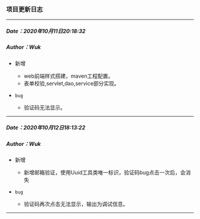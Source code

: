 ### 项目更新日志

---

##### Date：2020年10月11日20:18:32

##### Author：Wuk

* 新增
  * web前端样式搭建，maven工程配置。
  *  表单校验,servlet,dao,service部分实现。

* `bug`
  * 验证码无法显示。

---------

##### Date：2020年10月12日18:13:22

##### Author：Wuk

* 新增
  *  新增邮箱验证，使用Uuid工具类唯一标识，验证码bug点击一次后，会消失

* `bug`
  * 验证码再次点击无法显示，输出为调试信息。

---

